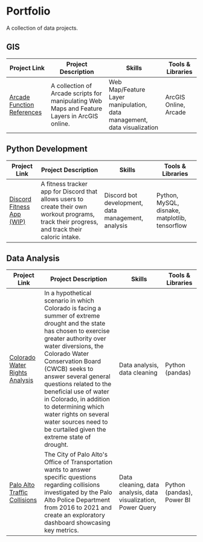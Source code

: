 # Portfolio
A collection of data projects.
## GIS
|Project Link|Project Description|Skills|Tools & Libraries|
|---|---|---|---|
|[Arcade Function References](https://github.com/adrianbracewell/Discord_FitBot)| A collection of Arcade scripts for manipulating Web Maps and Feature Layers in ArcGIS online. |Web Map/Feature Layer manipulation, data management, data visualization |ArcGIS Online, Arcade|
## Python Development
|Project Link|Project Description|Skills|Tools & Libraries|
|---|---|---|---|
|[Discord Fitness App (WIP)](https://github.com/adrianbracewell/Discord_FitBot)| A fitness tracker app for Discord that allows users to create their own workout programs, track their progress, and track their caloric intake. |Discord bot development, data management, analysis |Python, MySQL, disnake, matplotlib, tensorflow|
## Data Analysis
|Project Link|Project Description|Skills|Tools & Libraries|
|---|---|---|---|
|[Colorado Water Rights Analysis](https://github.com/adrianbracewell/data_projects/tree/main/Colorado%20Water%20Rights)| In a hypothetical scenario in which Colorado is facing a summer of extreme drought and the state has chosen to exercise greater authority over water diversions, the Colorado Water Conservation Board (CWCB) seeks to answer several general questions related to the beneficial use of water in Colorado, in addition to determining which water rights on several water sources need to be curtailed given the extreme state of drought.|Data analysis, data cleaning|Python (pandas)|
|[Palo Alto Traffic Collisions](https://github.com/adrianbracewell/data_projects/tree/main/Palo%20Alto%20Traffic%20Collisions)| The City of Palo Alto's Office of Transportation wants to answer specific questions regarding collisions investigated by the Palo Alto Police Department from 2016 to 2021 and create an exploratory dashboard showcasing key metrics.|Data cleaning, data analysis, data visualization, Power Query|Python (pandas), Power BI|
